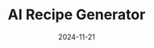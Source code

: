 ---
draft: false
title: AI Recipe Generator
description: "A dyanmic AI-powered recipe generator for variable ingredients"
tags: ["Teamwork", "Documentation", "AI", "Python"]
date: 2024-11-21
url: https://github.com/Dyno-man/Recipe_AI
language: "Python"
highlighted: true
---